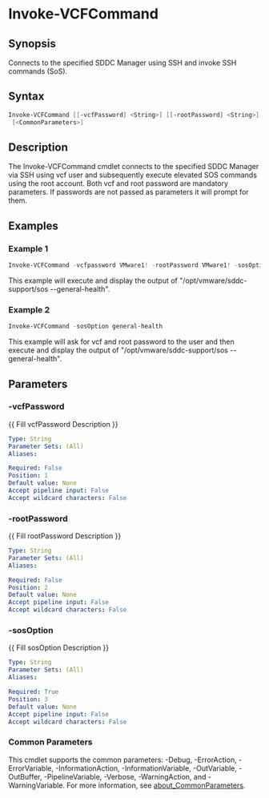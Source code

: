 # Invoke-VCFCommand

## Synopsis

Connects to the specified SDDC Manager using SSH and invoke SSH commands (SoS).

## Syntax

```powershell
Invoke-VCFCommand [[-vcfPassword] <String>] [[-rootPassword] <String>] [-sosOption] <String>
 [<CommonParameters>]
```

## Description

The Invoke-VCFCommand cmdlet connects to the specified SDDC Manager via SSH using vcf user and subsequently
execute elevated SOS commands using the root account.
Both vcf and root password are mandatory parameters.
If passwords are not passed as parameters it will prompt for them.

## Examples

### Example 1

```powershell
Invoke-VCFCommand -vcfpassword VMware1! -rootPassword VMware1! -sosOption general-health
```

This example will execute and display the output of "/opt/vmware/sddc-support/sos --general-health".

### Example 2

```powershell
Invoke-VCFCommand -sosOption general-health
```

This example will ask for vcf and root password to the user and then execute and display the output of "/opt/vmware/sddc-support/sos --general-health".

## Parameters

### -vcfPassword

{{ Fill vcfPassword Description }}

```yaml
Type: String
Parameter Sets: (All)
Aliases:

Required: False
Position: 1
Default value: None
Accept pipeline input: False
Accept wildcard characters: False
```

### -rootPassword

{{ Fill rootPassword Description }}

```yaml
Type: String
Parameter Sets: (All)
Aliases:

Required: False
Position: 2
Default value: None
Accept pipeline input: False
Accept wildcard characters: False
```

### -sosOption

{{ Fill sosOption Description }}

```yaml
Type: String
Parameter Sets: (All)
Aliases:

Required: True
Position: 3
Default value: None
Accept pipeline input: False
Accept wildcard characters: False
```

### Common Parameters

This cmdlet supports the common parameters: -Debug, -ErrorAction, -ErrorVariable, -InformationAction, -InformationVariable, -OutVariable, -OutBuffer, -PipelineVariable, -Verbose, -WarningAction, and -WarningVariable. For more information, see [about_CommonParameters](http://go.microsoft.com/fwlink/?LinkID=113216).
